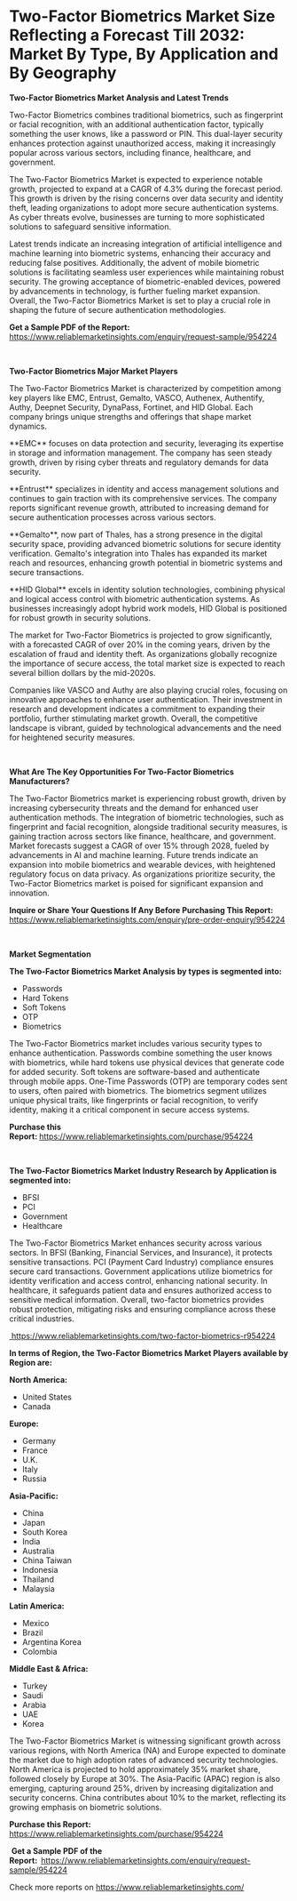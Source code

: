 <p><h1>Two-Factor Biometrics Market Size Reflecting a Forecast Till 2032: Market By Type, By Application and By Geography</h1></p><p><strong>Two-Factor Biometrics Market Analysis and Latest Trends</strong></p>
<p><p>Two-Factor Biometrics combines traditional biometrics, such as fingerprint or facial recognition, with an additional authentication factor, typically something the user knows, like a password or PIN. This dual-layer security enhances protection against unauthorized access, making it increasingly popular across various sectors, including finance, healthcare, and government.</p><p>The Two-Factor Biometrics Market is expected to experience notable growth, projected to expand at a CAGR of 4.3% during the forecast period. This growth is driven by the rising concerns over data security and identity theft, leading organizations to adopt more secure authentication systems. As cyber threats evolve, businesses are turning to more sophisticated solutions to safeguard sensitive information.</p><p>Latest trends indicate an increasing integration of artificial intelligence and machine learning into biometric systems, enhancing their accuracy and reducing false positives. Additionally, the advent of mobile biometric solutions is facilitating seamless user experiences while maintaining robust security. The growing acceptance of biometric-enabled devices, powered by advancements in technology, is further fueling market expansion. Overall, the Two-Factor Biometrics Market is set to play a crucial role in shaping the future of secure authentication methodologies.</p></p>
<p><strong>Get a Sample PDF of the Report:&nbsp;</strong> <a href="https://www.reliablemarketinsights.com/enquiry/request-sample/954224?utm_campaign=2207&utm_medium=2&utm_source=Github&utm_content=ia&utm_term=11032025&utm_id=two-factor-biometrics">https://www.reliablemarketinsights.com/enquiry/request-sample/954224</a></p>
<p>&nbsp;</p>
<p><strong>Two-Factor Biometrics Major Market Players</strong></p>
<p><p>The Two-Factor Biometrics Market is characterized by competition among key players like EMC, Entrust, Gemalto, VASCO, Authenex, Authentify, Authy, Deepnet Security, DynaPass, Fortinet, and HID Global. Each company brings unique strengths and offerings that shape market dynamics.</p><p>**EMC** focuses on data protection and security, leveraging its expertise in storage and information management. The company has seen steady growth, driven by rising cyber threats and regulatory demands for data security. </p><p>**Entrust** specializes in identity and access management solutions and continues to gain traction with its comprehensive services. The company reports significant revenue growth, attributed to increasing demand for secure authentication processes across various sectors.</p><p>**Gemalto**, now part of Thales, has a strong presence in the digital security space, providing advanced biometric solutions for secure identity verification. Gemalto's integration into Thales has expanded its market reach and resources, enhancing growth potential in biometric systems and secure transactions.</p><p>**HID Global** excels in identity solution technologies, combining physical and logical access control with biometric authentication systems. As businesses increasingly adopt hybrid work models, HID Global is positioned for robust growth in security solutions.</p><p>The market for Two-Factor Biometrics is projected to grow significantly, with a forecasted CAGR of over 20% in the coming years, driven by the escalation of fraud and identity theft. As organizations globally recognize the importance of secure access, the total market size is expected to reach several billion dollars by the mid-2020s.</p><p>Companies like VASCO and Authy are also playing crucial roles, focusing on innovative approaches to enhance user authentication. Their investment in research and development indicates a commitment to expanding their portfolio, further stimulating market growth. Overall, the competitive landscape is vibrant, guided by technological advancements and the need for heightened security measures.</p></p>
<p>&nbsp;</p>
<p><strong>What Are The Key Opportunities For Two-Factor Biometrics Manufacturers?</strong></p>
<p><p>The Two-Factor Biometrics market is experiencing robust growth, driven by increasing cybersecurity threats and the demand for enhanced user authentication methods. The integration of biometric technologies, such as fingerprint and facial recognition, alongside traditional security measures, is gaining traction across sectors like finance, healthcare, and government. Market forecasts suggest a CAGR of over 15% through 2028, fueled by advancements in AI and machine learning. Future trends indicate an expansion into mobile biometrics and wearable devices, with heightened regulatory focus on data privacy. As organizations prioritize security, the Two-Factor Biometrics market is poised for significant expansion and innovation.</p></p>
<p><strong>Inquire or Share Your Questions If Any Before Purchasing This Report:</strong> <a href="https://www.reliablemarketinsights.com/enquiry/pre-order-enquiry/954224?utm_campaign=2207&utm_medium=2&utm_source=Github&utm_content=ia&utm_term=11032025&utm_id=two-factor-biometrics">https://www.reliablemarketinsights.com/enquiry/pre-order-enquiry/954224</a></p>
<p>&nbsp;</p>
<p><strong>Market Segmentation</strong></p>
<p><strong>The Two-Factor Biometrics Market Analysis by types is segmented into:</strong></p>
<p><ul><li>Passwords</li><li>Hard Tokens</li><li>Soft Tokens</li><li>OTP</li><li>Biometrics</li></ul></p>
<p><p>The Two-Factor Biometrics market includes various security types to enhance authentication. Passwords combine something the user knows with biometrics, while hard tokens use physical devices that generate code for added security. Soft tokens are software-based and authenticate through mobile apps. One-Time Passwords (OTP) are temporary codes sent to users, often paired with biometrics. The biometrics segment utilizes unique physical traits, like fingerprints or facial recognition, to verify identity, making it a critical component in secure access systems.</p></p>
<p><strong>Purchase this Report:&nbsp;</strong><a href="https://www.reliablemarketinsights.com/purchase/954224?utm_campaign=2207&utm_medium=2&utm_source=Github&utm_content=ia&utm_term=11032025&utm_id=two-factor-biometrics">https://www.reliablemarketinsights.com/purchase/954224</a></p>
<p>&nbsp;</p>
<p><strong>The Two-Factor Biometrics Market Industry Research by Application is segmented into:</strong></p>
<p><ul><li>BFSI</li><li>PCI</li><li>Government</li><li>Healthcare</li></ul></p>
<p><p>The Two-Factor Biometrics Market enhances security across various sectors. In BFSI (Banking, Financial Services, and Insurance), it protects sensitive transactions. PCI (Payment Card Industry) compliance ensures secure card transactions. Government applications utilize biometrics for identity verification and access control, enhancing national security. In healthcare, it safeguards patient data and ensures authorized access to sensitive medical information. Overall, two-factor biometrics provides robust protection, mitigating risks and ensuring compliance across these critical industries.</p></p>
<p><a href="https://www.reliablemarketinsights.com/two-factor-biometrics-r954224?utm_campaign=2207&utm_medium=2&utm_source=Github&utm_content=ia&utm_term=11032025&utm_id=two-factor-biometrics">&nbsp;https://www.reliablemarketinsights.com/two-factor-biometrics-r954224</a></p>
<p><strong>In terms of Region, the Two-Factor Biometrics Market Players available by Region are:</strong></p>
<p>
    <p> <strong> North America: </strong>
        <ul>
            <li>United States</li>
            <li>Canada</li>
        </ul>
        </p> 
    <p> <strong> Europe: </strong>
        <ul>
            <li>Germany</li>
            <li>France</li>
            <li>U.K.</li>
            <li>Italy</li>
            <li>Russia</li>
        </ul>
        </p> 
    <p> <strong> Asia-Pacific: </strong>
        <ul>
            <li>China</li>
            <li>Japan</li>
            <li>South Korea</li>
            <li>India</li>
            <li>Australia</li>
            <li>China Taiwan</li>
            <li>Indonesia</li>
            <li>Thailand</li>
            <li>Malaysia</li>
        </ul>
        </p> 
    <p> <strong> Latin America: </strong>
        <ul>
            <li>Mexico</li>
            <li>Brazil</li>
            <li>Argentina Korea</li>
            <li>Colombia</li>
        </ul>
        </p> 
    <p> <strong> Middle East & Africa: </strong>
        <ul>
            <li>Turkey</li>
            <li>Saudi</li>
            <li>Arabia</li>
            <li>UAE</li>
            <li>Korea</li>
        </ul>
    </p>
    </p>
<p><p>The Two-Factor Biometrics Market is witnessing significant growth across various regions, with North America (NA) and Europe expected to dominate the market due to high adoption rates of advanced security technologies. North America is projected to hold approximately 35% market share, followed closely by Europe at 30%. The Asia-Pacific (APAC) region is also emerging, capturing around 25%, driven by increasing digitalization and security concerns. China contributes about 10% to the market, reflecting its growing emphasis on biometric solutions.</p></p>
<p><strong>Purchase this Report: </strong><a href="https://www.reliablemarketinsights.com/purchase/954224?utm_campaign=2207&utm_medium=2&utm_source=Github&utm_content=ia&utm_term=11032025&utm_id=two-factor-biometrics">https://www.reliablemarketinsights.com/purchase/954224</a></p>
<p>&nbsp;<strong>Get a Sample PDF of the Report:&nbsp;&nbsp;</strong><a href="https://www.reliablemarketinsights.com/enquiry/request-sample/954224?utm_campaign=2207&utm_medium=2&utm_source=Github&utm_content=ia&utm_term=11032025&utm_id=two-factor-biometrics">https://www.reliablemarketinsights.com/enquiry/request-sample/954224</a></p>
<p><strong></strong></p>
<p>Check more reports on <a href="https://www.reliablemarketinsights.com/?utm_campaign=2207&utm_medium=2&utm_source=Github&utm_content=ia&utm_term=11032025&utm_id=two-factor-biometrics">https://www.reliablemarketinsights.com/</a></p>